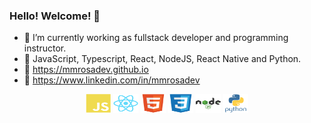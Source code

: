 ### Hello! Welcome! 👋

<!--
**mmrosatab/mmrosatab** is a ✨ _special_ ✨ repository because its `README.md` (this file) appears on your GitHub profile.

Here are some ideas to get you started:


- 👯 I’m looking to collaborate on ...
- 🤔 I’m looking for help with ...
- 💬 Ask me about ...
- 📫 How to reach me: ...
- 😄 Pronouns: ...
- ⚡ Fun fact: ...
-->

- 🔭 I’m currently working as fullstack developer and programming instructor.
- 🌱 JavaScript, Typescript, React, NodeJS, React Native and Python.
- :raising_hand: https://mmrosadev.github.io
- :raising_hand: https://www.linkedin.com/in/mmrosadev



<div style="display: flex; justify-content: center;">
  <div>
    <img height="30" width="40" src="https://raw.githubusercontent.com/devicons/devicon/master/icons/javascript/javascript-plain.svg">
    <img height="30" width="40" src="https://raw.githubusercontent.com/devicons/devicon/master/icons/react/react-original.svg">
    <img height="30" width="40" src="https://raw.githubusercontent.com/devicons/devicon/master/icons/html5/html5-original.svg">
    <img height="30" width="40" src="https://raw.githubusercontent.com/devicons/devicon/master/icons/css3/css3-original.svg">
    <img height="30" width="40" src="https://github.com/devicons/devicon/blob/master/icons/nodejs/nodejs-original-wordmark.svg">
    <img height="30" width="40" src="https://github.com/devicons/devicon/blob/master/icons/python/python-original-wordmark.svg">
  </div>
</div>
